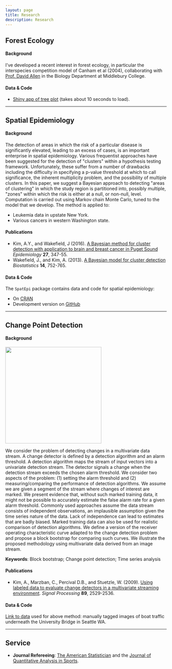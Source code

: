 ```yaml
---
layout: page
title: Research
description: Research
---
```



## Forest Ecology

#### **Background**

I've developed a recent interest in forest ecology, in particular the interspecies 
competition model of Canham et al (2004), collaborating with [Prof. David
Allen](http://www.middlebury.edu/academics/bio/faculty/node/352418) in the
Biology Department at Middlebury College.

#### **Data & Code**

* [Shiny app of tree plot](https://shiny.middlebury.edu:3838/aykim/Focal_Trees/) 
(takes about 10 seconds to load).



<hr>


## Spatial Epidemiology

#### **Background**

The detection of areas in which the risk of a particular disease is 
significantly elevated, leading to an excess of cases, is an important 
enterprise in spatial epidemiology. Various frequentist approaches have been 
suggested for the detection of "clusters" within a hypothesis testing framework.
Unfortunately, these suffer from a number of drawbacks including the difficulty 
in specifying a p-value threshold at which to call significance, the inherent 
multiplicity problem, and the possibility of multiple clusters. In this paper, 
we suggest a Bayesian approach to detecting "areas of clustering" in which the 
study region is partitioned into, possibly multiple, "zones" within which the 
risk is either at a null, or non-null, level. Computation is carried out using 
Markov chain Monte Carlo, tuned to the model that we develop. The method is
applied to:

* Leukemia data in upstate New York.
* Various cancers in western Washington state.

#### **Publications**

* Kim, A.Y., and Wakefield, J (2016). [A Bayesian method for cluster detection with application to brain and breast cancer in Puget Sound](http://www.ncbi.nlm.nih.gov/pubmed/26841056) *Epidemiology* **27**, 347-55.
* Wakefield, J., and Kim, A. (2013). [A Bayesian model for cluster detection](http://biostatistics.oxfordjournals.org/content/14/4/752)
*Biostatistics* **14**, 752-765.

#### **Data & Code**

The `SpatEpi` package contains data and code for spatial epidemiology:

* On [CRAN](http://cran.r-project.org/package=SpatialEpi)
* Development version on [GitHub](https://github.com/rudeboybert/SpatialEpi)


<hr>


## Change Point Detection

#### **Background**

<img src="{{BASE_PATH}}/assets/images/university_bridge.jpg" width="300">

We consider the problem of detecting changes in a multivariate
data stream. A change detector is defined by a detection algorithm and an alarm
threshold. A detection algorithm maps the stream of input vectors into a
univariate detection stream. The detector signals a change when the detection
stream exceeds the chosen alarm threshold. We consider two aspects of the
problem: (1) setting the alarm threshold and (2) measuring/comparing the
performance of detection algorithms. We assume we are given a segment of the
stream where changes of interest are marked. We present evidence that, without
such marked training data, it might not be possible to accurately estimate the
false alarm rate for a given alarm threshold. Commonly used approaches assume
the data stream consists of independent observations, an implausible assumption
given the time series nature of the data. Lack of independence can lead to
estimates that are badly biased. Marked training data can also be used for
realistic comparison of detection algorithms. We define a version of the
receiver operating characteristic curve adapted to the change detection problem
and propose a block bootstrap for comparing such curves. We illustrate the
proposed methodology using multivariate data derived from an image stream.

**Keywords**: Block bootstrap; Change point detection; Time series analysis

#### **Publications**

* Kim, A., Marzban, C., Percival D.B., and Stuetzle, W. (2009). [Using labeled data to evaluate change detectors in a multivariate streaming environment](http://www.sciencedirect.com/science/article/pii/S016516840900173X). *Signal Processing* **89**, 2529-2536.

#### **Data & Code**

[Link to data](http://www.stat.washington.edu/research/changedetection/) used for above method: manually tagged images of boat traffic
underneath the University Bridge in Seattle WA.


<hr>


## Service

* **Journal Refereeing**: [The American Statistician](http://www.tandfonline.com/toc/utas20/current) and the [Journal of Quantitative Analysis in Sports](www.degruyter.com/view/j/jqas).
